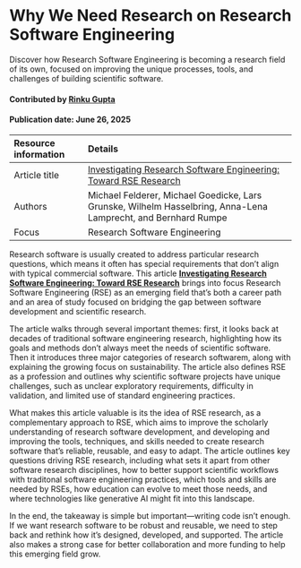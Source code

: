 # Why We Need Research on Research Software Engineering
<!-- deck text start --> 
Discover how Research Software Engineering is becoming a research field of its own, focused on improving the unique processes, tools, and challenges of building scientific software.
<!-- deck text end --> 

#### Contributed by [Rinku Gupta](https://github.com/rinkug)

#### Publication date: June 26, 2025

Resource information | Details
:--- | :--- 
Article title | [Investigating Research Software Engineering: Toward RSE Research](https://cacm.acm.org/opinion/investigating-research-software-engineering-toward-rse-research/)
Authors | Michael Felderer, Michael Goedicke, Lars Grunske, Wilhelm Hasselbring, Anna-Lena Lamprecht, and Bernhard Rumpe
Focus | Research Software Engineering
 
Research software is usually created to address particular research questions, which means it often has special requirements that don’t align with typical commercial software.
This article  **[Investigating Research Software Engineering: Toward RSE Research](https://cacm.acm.org/opinion/investigating-research-software-engineering-toward-rse-research/)** brings into focus Research Software Engineering (RSE) as an emerging field that’s both a career path and an area of study focused on bridging the gap between software development and scientific research. 

The article walks through several important themes: first, it looks back at decades of traditional software engineering research, highlighting how its goals and methods don’t always meet the needs of scientific software. 
Then it introduces three major categories of research softwarem, along with explaining the growing focus on sustainability. 
The article also defines RSE as a profession and outlines why scientific software projects have unique challenges, such as unclear exploratory requirements, difficulty in validation, and limited use of standard engineering practices.

What makes this article  valuable is its the idea of RSE research, as a complementary approach to RSE, which aims to improve the scholarly understanding of research software development, and developing and improving the tools, techniques, and skills needed to create research software that’s reliable, reusable, and easy to adapt.
The article outlines key questions driving RSE research, including what sets it apart from other software research disciplines, how to better support scientific workflows with traditonal software engineering practices, which tools and skills are needed by RSEs, how education can evolve to meet those needs, and where technologies like generative AI might fit into this landscape.

In the end, the takeaway is simple but important—writing code isn’t enough. 
If we want research software to be robust and reusable, we need to step back and rethink how it’s designed, developed, and supported. 
The article also makes a strong case for better collaboration and more funding to help this emerging field grow.

<!---
Publish: yes
RSS update: 2025-05-06
Topics: research software engineers
Pinned: no
--->
